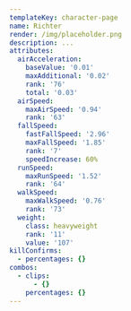 ```yaml
---
templateKey: character-page
name: Richter
render: /img/placeholder.png
description: ...
attributes:
  airAcceleration:
    baseValue: '0.01'
    maxAdditional: '0.02'
    rank: '76'
    total: '0.03'
  airSpeed:
    maxAirSpeed: '0.94'
    rank: '63'
  fallSpeed:
    fastFallSpeed: '2.96'
    maxFallSpeed: '1.85'
    rank: '7'
    speedIncrease: 60%
  runSpeed:
    maxRunSpeed: '1.52'
    rank: '64'
  walkSpeed:
    maxWalkSpeed: '0.76'
    rank: '73'
  weight:
    class: heavyweight
    rank: '11'
    value: '107'
killConfirms:
  - percentages: {}
combos:
  - clips:
      - {}
    percentages: {}
---
```


